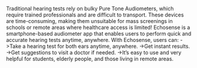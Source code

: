 Traditional hearing tests rely on bulky Pure Tone Audiometers, which require trained professionals and are difficult to transport. 
These devices are time-consuming, making them unsuitable for mass screenings in schools or remote areas where healthcare access is limited!
Echosense is a smartphone-based audiometer app that enables users to perform quick and accurate hearing tests anytime, anywhere. 
With Echosense, users can:
->Take a hearing test for both ears anytime, anywhere.
->Get instant results.
->Get suggestions to visit a doctor if needed.
->It’s easy to use and very helpful for students, elderly people, and those living in remote areas.


